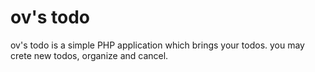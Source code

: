 ov's todo
=========

ov's todo is a simple PHP application which brings your todos. you may crete new todos, organize and cancel.
